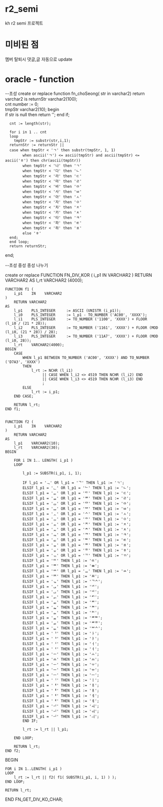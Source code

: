 # r2_semi
kh r2 semi 프로젝트


# 미비된 점
멤버 탈퇴시 댓글,글 자동으로 update

# oracle - function

--초성
create or replace function fn_choSeong( str in varchar2) return varchar2 
is 
   returnStr varchar2(100);  
   cnt number := 0;  
   tmpStr varchar2(10); 
begin  
      if str is null then 
      return ''; 
      end if;  

      cnt := length(str);  

      for i in 1 .. cnt 
      loop 
        tmpStr := substr(str,i,1);        
      returnStr := returnStr || 
      case when tmpStr < 'ㄱ' then substr(tmpStr, 1, 1) 
            when ascii('ㄱ') <= ascii(tmpStr) and ascii(tmpStr) <= ascii('ㅎ') then chr(ascii(tmpStr)) 
            when tmpStr < '나' then 'ㄱ' 
            when tmpStr < '다' then 'ㄴ' 
            when tmpStr < '라' then 'ㄷ' 
            when tmpStr < '마' then 'ㄹ' 
            when tmpStr < '바' then 'ㅁ' 
            when tmpStr < '사' then 'ㅂ' 
            when tmpStr < '아' then 'ㅅ' 
            when tmpStr < '자' then 'ㅇ' 
            when tmpStr < '차' then 'ㅈ' 
            when tmpStr < '카' then 'ㅊ' 
            when tmpStr < '타' then 'ㅋ' 
            when tmpStr < '파' then 'ㅌ' 
            when tmpStr < '하' then 'ㅍ' 
            else 'ㅎ' 
      end;  
      end loop; 
      return returnStr; 
end; 

--초성 중성 종성 나누기

create or replace FUNCTION FN_DIV_KOR (
    i_p1    IN    VARCHAR2
)
    RETURN VARCHAR2
AS
    l_rt    VARCHAR2 (4000);


    FUNCTION f1 (
        i_p1    IN    VARCHAR2
    )
        RETURN VARCHAR2
    AS
        l_p1    PLS_INTEGER     := ASCII (UNISTR (i_p1));
        l_i0    PLS_INTEGER     := l_p1 - TO_NUMBER ('AC00', 'XXXX');
        l_i1    PLS_INTEGER     := TO_NUMBER ('1100', 'XXXX') + FLOOR (l_i0 / (21 * 28));
        l_i2    PLS_INTEGER     := TO_NUMBER ('1161', 'XXXX') + FLOOR (MOD (l_i0, (21 * 28)) / 28);
        l_i3    PLS_INTEGER     := TO_NUMBER ('11A7', 'XXXX') + FLOOR (MOD (l_i0, 28));
        l_rt    VARCHAR2(4000);
    BEGIN
        CASE
            WHEN l_p1 BETWEEN TO_NUMBER ('AC00', 'XXXX') AND TO_NUMBER ('D7A3', 'XXXX')
            THEN
                l_rt := NCHR (l_i1)
                     || CASE WHEN l_i2 <> 4519 THEN NCHR (l_i2) END
                     || CASE WHEN l_i3 <> 4519 THEN NCHR (l_i3) END
                     ;
            ELSE
                l_rt := i_p1;
        END CASE;

        RETURN l_rt;
    END f1;


    FUNCTION f2 (
        i_p1    IN    VARCHAR2
    )
        RETURN VARCHAR2
    AS
        l_p1    VARCHAR2(10);
        l_rt    VARCHAR2(30);
    BEGIN

        FOR i IN 1.. LENGTH( i_p1 )
        LOOP

            l_p1 := SUBSTR(i_p1, i, 1);

            IF l_p1 = 'ᆨ' OR l_p1 = 'ᄀ' THEN l_p1 := 'ㄱ';
            ELSIF l_p1 = 'ᆫ' OR l_p1 = 'ᄂ' THEN l_p1 := 'ㄴ';
            ELSIF l_p1 = 'ᆮ' OR l_p1 = 'ᄃ' THEN l_p1 := 'ㄷ';
            ELSIF l_p1 = 'ᆯ' OR l_p1 = 'ᄅ' THEN l_p1 := 'ㄹ';
            ELSIF l_p1 = 'ᆷ' OR l_p1 = 'ᄆ' THEN l_p1 := 'ㅁ';
            ELSIF l_p1 = 'ᆸ' OR l_p1 = 'ᄇ' THEN l_p1 := 'ㅂ';
            ELSIF l_p1 = 'ᆺ' OR l_p1 = 'ᄉ' THEN l_p1 := 'ㅅ';
            ELSIF l_p1 = 'ᆼ' OR l_p1 = 'ᄋ' THEN l_p1 := 'ㅇ';
            ELSIF l_p1 = 'ᆽ' OR l_p1 = 'ᄌ' THEN l_p1 := 'ㅈ';
            ELSIF l_p1 = 'ᆾ' OR l_p1 = 'ᄎ' THEN l_p1 := 'ㅊ';
            ELSIF l_p1 = 'ᆿ' OR l_p1 = 'ᄏ' THEN l_p1 := 'ㅋ';
            ELSIF l_p1 = 'ᇀ' OR l_p1 = 'ᄐ' THEN l_p1 := 'ㅌ';
            ELSIF l_p1 = 'ᇁ' OR l_p1 = 'ᄑ' THEN l_p1 := 'ㅍ';
            ELSIF l_p1 = 'ᇂ' OR l_p1 = 'ᄒ' THEN l_p1 := 'ㅎ';
            ELSIF l_p1 = 'ᆩ' OR l_p1 = 'ᄁ' THEN l_p1 := 'ㄲ';
            ELSIF l_p1 = 'ᄄ' THEN l_p1 := 'ㄸ';
            ELSIF l_p1 = 'ᄈ' THEN l_p1 := 'ㅃ';
            ELSIF l_p1 = 'ᄊ' OR l_p1 = 'ᆻ' THEN l_p1 := 'ㅆ';
            ELSIF l_p1 = 'ᄍ' THEN l_p1 := 'ㅉ';
            ELSIF l_p1 = 'ᆪ' THEN l_p1 := 'ᄀᄉ';
            ELSIF l_p1 = 'ᆬ' THEN l_p1 := 'ᄂᄌ';
            ELSIF l_p1 = 'ᆭ' THEN l_p1 := 'ᄂᄒ';
            ELSIF l_p1 = 'ᆰ' THEN l_p1 := 'ᄅᄀ';
            ELSIF l_p1 = 'ᆱ' THEN l_p1 := 'ᄅᄆ';
            ELSIF l_p1 = 'ᆲ' THEN l_p1 := 'ᄅᄇ';
            ELSIF l_p1 = 'ᆳ' THEN l_p1 := 'ᄅᄉ';
            ELSIF l_p1 = 'ᆴ' THEN l_p1 := 'ᄅᄐ';
            ELSIF l_p1 = 'ᆶ' THEN l_p1 := 'ᄅᄒ';
            ELSIF l_p1 = 'ᆹ' THEN l_p1 := 'ᄇᄉ';
            ELSIF l_p1 = 'ᅡ' THEN l_p1 := 'ㅏ';
            ELSIF l_p1 = 'ᅣ' THEN l_p1 := 'ㅑ';
            ELSIF l_p1 = 'ᅥ' THEN l_p1 := 'ㅓ';
            ELSIF l_p1 = 'ᅧ' THEN l_p1 := 'ㅕ';
            ELSIF l_p1 = 'ᅩ' THEN l_p1 := 'ㅗ';
            ELSIF l_p1 = 'ㅛ' THEN l_p1 := 'ㅛ';
            ELSIF l_p1 = 'ᅮ' THEN l_p1 := 'ㅜ';
            ELSIF l_p1 = 'ᅲ' THEN l_p1 := 'ㅠ';
            ELSIF l_p1 = 'ᅳ' THEN l_p1 := 'ㅡ';
            ELSIF l_p1 = 'ᅵ' THEN l_p1 := 'ㅣ';
            ELSIF l_p1 = 'ᅢ' THEN l_p1 := 'ㅐ';
            ELSIF l_p1 = 'ᅤ' THEN l_p1 := 'ㅒ';
            ELSIF l_p1 = 'ᅦ' THEN l_p1 := 'ㅔ';
            ELSIF l_p1 = 'ᅨ' THEN l_p1 := 'ㅖ';
            ELSIF l_p1 = 'ᅬ' THEN l_p1 := 'ㅚ';
            ELSIF l_p1 = 'ᅱ' THEN l_p1 := 'ㅟ';
            ELSIF l_p1 = 'ᅴ' THEN l_p1 := 'ㅢ';
            END IF;

            l_rt := l_rt || l_p1;

        END LOOP;

        RETURN l_rt;
    END f2;


BEGIN

    FOR i IN 1..LENGTH( i_p1 )
    LOOP
        l_rt := l_rt || f2( f1( SUBSTR(i_p1, i, 1) ) );
    END LOOP;

    RETURN l_rt;
END FN_GET_DIV_KO_CHAR;


